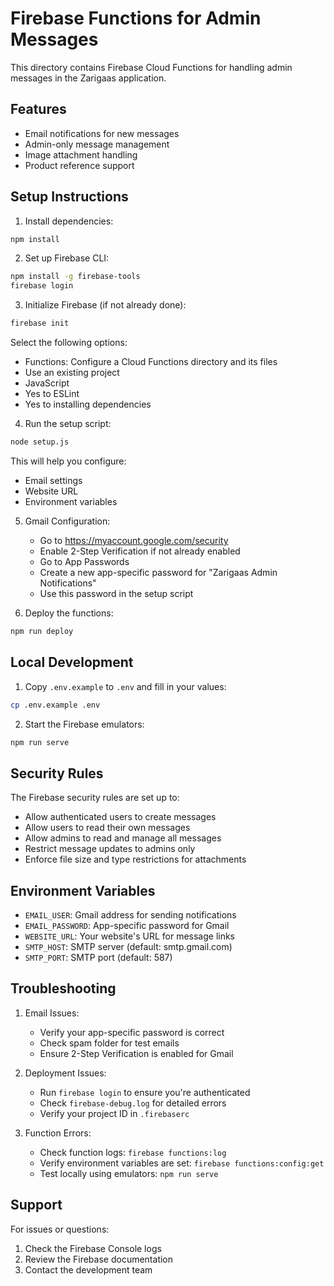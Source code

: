 # Firebase Functions for Admin Messages

This directory contains Firebase Cloud Functions for handling admin messages in the Zarigaas application.

## Features

- Email notifications for new messages
- Admin-only message management
- Image attachment handling
- Product reference support

## Setup Instructions

1. Install dependencies:
```bash
npm install
```

2. Set up Firebase CLI:
```bash
npm install -g firebase-tools
firebase login
```

3. Initialize Firebase (if not already done):
```bash
firebase init
```
Select the following options:
- Functions: Configure a Cloud Functions directory and its files
- Use an existing project
- JavaScript
- Yes to ESLint
- Yes to installing dependencies

4. Run the setup script:
```bash
node setup.js
```
This will help you configure:
- Email settings
- Website URL
- Environment variables

5. Gmail Configuration:
   - Go to https://myaccount.google.com/security
   - Enable 2-Step Verification if not already enabled
   - Go to App Passwords
   - Create a new app-specific password for "Zarigaas Admin Notifications"
   - Use this password in the setup script

6. Deploy the functions:
```bash
npm run deploy
```

## Local Development

1. Copy `.env.example` to `.env` and fill in your values:
```bash
cp .env.example .env
```

2. Start the Firebase emulators:
```bash
npm run serve
```

## Security Rules

The Firebase security rules are set up to:
- Allow authenticated users to create messages
- Allow users to read their own messages
- Allow admins to read and manage all messages
- Restrict message updates to admins only
- Enforce file size and type restrictions for attachments

## Environment Variables

- `EMAIL_USER`: Gmail address for sending notifications
- `EMAIL_PASSWORD`: App-specific password for Gmail
- `WEBSITE_URL`: Your website's URL for message links
- `SMTP_HOST`: SMTP server (default: smtp.gmail.com)
- `SMTP_PORT`: SMTP port (default: 587)

## Troubleshooting

1. Email Issues:
   - Verify your app-specific password is correct
   - Check spam folder for test emails
   - Ensure 2-Step Verification is enabled for Gmail

2. Deployment Issues:
   - Run `firebase login` to ensure you're authenticated
   - Check `firebase-debug.log` for detailed errors
   - Verify your project ID in `.firebaserc`

3. Function Errors:
   - Check function logs: `firebase functions:log`
   - Verify environment variables are set: `firebase functions:config:get`
   - Test locally using emulators: `npm run serve`

## Support

For issues or questions:
1. Check the Firebase Console logs
2. Review the Firebase documentation
3. Contact the development team